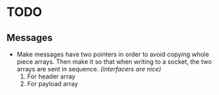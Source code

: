 TODO
====

Messages
--------

- Make messages have two pointers in order to avoid copying whole piece arrays. Then make it so that when writing to a socket, the two arrays are sent in sequence. *(interfacers are nice)*
	1. For header array
	2. For payload array
